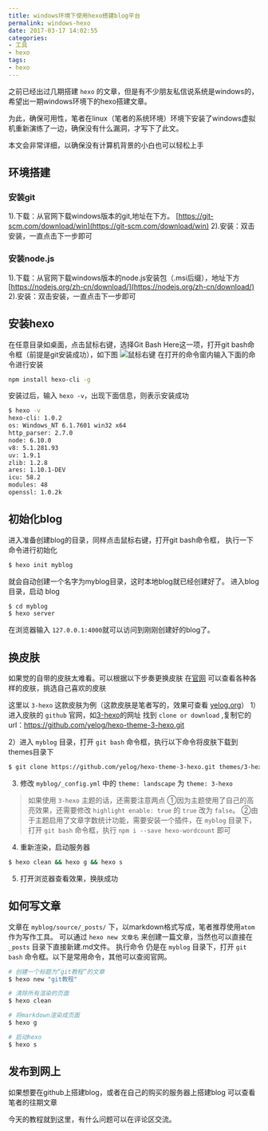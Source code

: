 ```yaml
---
title: windows环境下使用hexo搭建blog平台
permalink: windows-hexo
date: 2017-03-17 14:02:55
categories:
- 工具
- hexo
tags:
- hexo
---
```

之前已经出过几期搭建 `hexo` 的文章，但是有不少朋友私信说系统是windows的，希望出一期windows环境下的hexo搭建文章。

为此，确保可用性，笔者在linux（笔者的系统环境）环境下安装了windows虚拟机重新演练了一边，确保没有什么漏洞，才写下了此文。

本文会非常详细，以确保没有计算机背景的小白也可以轻松上手
## 环境搭建
### 安装git
1).下载：从官网下载windows版本的git,地址在下方。
[https://git-scm.com/download/win](https://git-scm.com/download/win)
2).安装：双击安装，一直点击下一步即可

### 安装node.js
1).下载：从官网下载windows版本的node.js安装包（.msi后缀），地址下方
[https://nodejs.org/zh-cn/download/](https://nodejs.org/zh-cn/download/)
2).安装：双击安装，一直点击下一步即可

## 安装hexo
在任意目录如桌面，点击鼠标右键，选择Git Bash Here这一项，打开git bash命令框（前提是git安装成功），如下图
![鼠标右键](http://img.xiangzhangshugongyi.com/FraxkCebAzx-dlPGsUmgcLZRR_Lj.png)
在打开的命令窗内输入下面的命令进行安装
```bash
npm install hexo-cli -g
```
安装过后，输入 `hexo -v`，出现下面信息，则表示安装成功
```bash
$ hexo -v
hexo-cli: 1.0.2
os: Windows_NT 6.1.7601 win32 x64
http_parser: 2.7.0
node: 6.10.0
v8: 5.1.281.93
uv: 1.9.1
zlib: 1.2.8
ares: 1.10.1-DEV
icu: 58.2
modules: 48
openssl: 1.0.2k
```
## 初始化blog
进入准备创建blog的目录，同样点击鼠标右键，打开git bash命令框，
执行一下命令进行初始化
```bash
$ hexo init myblog
```
就会自动创建一个名字为myblog目录，这时本地blog就已经创建好了。
进入blog目录，启动 blog
```bash
$ cd myblog
$ hexo server
```
在浏览器输入 `127.0.0.1:4000`就可以访问到刚刚创建好的blog了。
## 换皮肤
如果觉的自带的皮肤太难看。可以根据以下步奏更换皮肤
在[官网](https://hexo.io/themes/) 可以查看各种各样的皮肤，挑选自己喜欢的皮肤

这里以 `3-hexo` 这款皮肤为例（这款皮肤是笔者写的，效果可查看 [yelog.org](http://yelog.org/)）
1）进入皮肤的 `github` 官网，如[3-hexo](https://github.com/yelog/hexo-theme-3-hexo)的网址
找到 `clone or download` ,复制它的url：https://github.com/yelog/hexo-theme-3-hexo.git

2）进入 `myblog` 目录，打开 `git bash` 命令框，执行以下命令将皮肤下载到themes目录下
```bash
$ git clone https://github.com/yelog/hexo-theme-3-hexo.git themes/3-hexo
```

3) 修改 `myblog/_config.yml` 中的 `theme: landscape` 为 `theme: 3-hexo`

> 如果使用 `3-hexo` 主题的话，还需要注意两点
①因为主题使用了自己的高亮效果，还需要修改 `highlight enable: true` 的 `true` 改为 `false`。
②由于主题启用了文章字数统计功能，需要安装一个插件，在 `myblog` 目录下，打开 `git bash` 命令框，执行 `npm i --save hexo-wordcount` 即可

4) 重新渲染，启动服务器
```bash
$ hexo clean && hexo g && hexo s
```

5) 打开浏览器查看效果，换肤成功

## 如何写文章
文章在 `myblog/source/_posts/` 下，以markdown格式写成，笔者推荐使用`atom`作为写作工具。
可以通过 `hexo new 文章名` 来创建一篇文章，当然也可以直接在 `_posts` 目录下直接新建.md文件。
执行命令 仍是在 `myblog` 目录下，打开 `git bash` 命令框。以下是常用命令，其他可以查阅官网。
```bash
# 创建一个标题为“git教程”的文章
$ hexo new "git教程"

# 清除所有渲染的页面
$ hexo clean

# 将markdown渲染成页面
$ hexo g

# 启动hexo
$ hexo s
```

## 发布到网上
如果想要在github上搭建blog，或者在自己的购买的服务器上搭建blog
可以查看笔者的往期文章

今天的教程就到这里，有什么问题可以在评论区交流。
